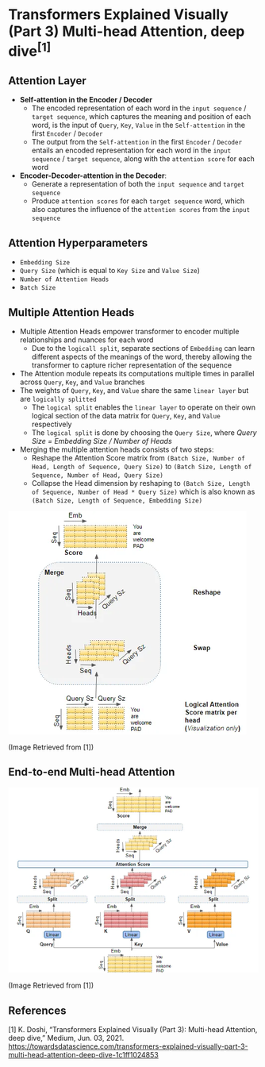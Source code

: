 # Transformers Explained Visually (Part 3) Multi-head Attention, deep dive<sup>[1]</sup>


## Attention Layer

- **Self-attention in the Encoder / Decoder**
    - The encoded representation of each word in the `input sequence` / `target sequence`, which captures the meaning and position of each word, is the input of `Query`, `Key`, `Value` in the `Self-attention` in the first `Encoder` / `Decoder`
    - The output from the `Self-attention` in the first `Encoder` / `Decoder` entails an encoded representation for each word in the `input sequence` / `target sequence`, along with the `attention score` for each word
- **Encoder-Decoder-attention in the Decoder**: 
    - Generate a representation of both the `input sequence` and `target sequence` 
    - Produce `attention scores` for each `target sequence` word, which also captures the influence of the `attention scores` from the `input sequence`


## Attention Hyperparameters

- `Embedding Size`
- `Query Size` (which is equal to `Key Size` and `Value Size`)
- `Number of Attention Heads`
- `Batch Size`

## Multiple Attention Heads

- Multiple Attention Heads empower transformer to encoder multiple relationships and nuances for each word
    - Due to the `logicall split`, separate sections of `Embedding` can learn different aspects of the meanings of the word, thereby allowing the transformer to capture richer representation of the sequence
- The Attention module repeats its computations multiple times in parallel across `Query`, `Key`, and `Value` branches
- The weights of `Query`, `Key`, and `Value` share the same `linear layer` but are `logically splitted`
    - The `logical split` enables the `linear layer` to operate on their own logical section of the data matrix for `Query`, `Key`, and `Value` respectively
    - The `logical split` is done by choosing the `Query Size`, where *Query Size = Embedding Size / Number of Heads*
- Merging the multiple attention heads consists of two steps:
    - Reshape the Attention Score matrix from `(Batch Size, Number of Head, Length of Sequence, Query Size)` to `(Batch Size, Length of Sequence, Number of Head, Query Size)`
    - Collapse the Head dimension by reshaping to `(Batch Size, Length of Sequence, Number of Head * Query Size)` which is also known as `(Batch Size, Length of Sequence, Embedding Size)`

![attention_score_merge](./img/attention_score_merge.webp)

(Image Retrieved from [1])


## End-to-end Multi-head Attention

![end_to_end_multi-head_attention](./img/end_to_end_multi-head_attention.webp)

(Image Retrieved from [1])


## References
[1] K. Doshi, “Transformers Explained Visually (Part 3): Multi-head Attention, deep dive,” Medium, Jun. 03, 2021. https://towardsdatascience.com/transformers-explained-visually-part-3-multi-head-attention-deep-dive-1c1ff1024853
